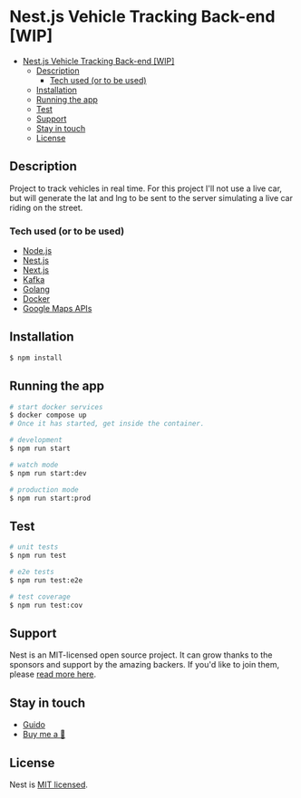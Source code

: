 # Nest.js Vehicle Tracking Back-end [WIP]

- [Nest.js Vehicle Tracking Back-end \[WIP\]](#nestjs-vehicle-tracking-back-end-wip)
  - [Description](#description)
    - [Tech used (or to be used)](#tech-used-or-to-be-used)
  - [Installation](#installation)
  - [Running the app](#running-the-app)
  - [Test](#test)
  - [Support](#support)
  - [Stay in touch](#stay-in-touch)
  - [License](#license)


## Description

Project to track vehicles in real time.
For this project I'll not use a live car, but will generate the lat and lng to be sent to the server simulating a live car riding on the street.

### Tech used (or to be used)
- [Node.js](https://nodejs.org/)
- [Nest.js](https://nestjs.com/)
- [Next.js](https://nextjs.org/)
- [Kafka](https://kafka.apache.org/)
- [Golang](https://golang.org/)
- [Docker](https://www.docker.com/)
- [Google Maps APIs](https://developers.google.com/maps)

## Installation

```bash
$ npm install
```

## Running the app

```bash
# start docker services
$ docker compose up
# Once it has started, get inside the container.
```

```bash
# development
$ npm run start

# watch mode
$ npm run start:dev

# production mode
$ npm run start:prod
```

## Test

```bash
# unit tests
$ npm run test

# e2e tests
$ npm run test:e2e

# test coverage
$ npm run test:cov
```

## Support

Nest is an MIT-licensed open source project. It can grow thanks to the sponsors and support by the amazing backers. If you'd like to join them, please [read more here](https://docs.nestjs.com/support).

## Stay in touch

- [Guido](https://www.linkedin.com/in/guidoaguiar/)
- [Buy me a :pizza:](https://www.buymeacoffee.com/guidoaguiar)
## License

Nest is [MIT licensed](LICENSE).
